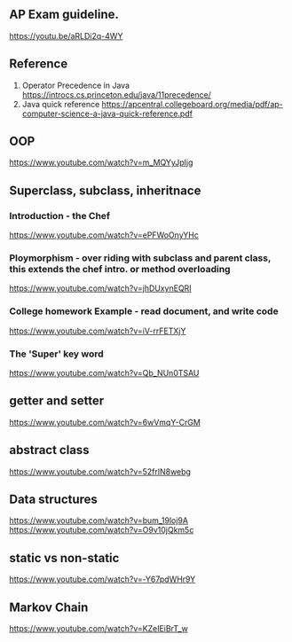 
## AP Exam guideline.
https://youtu.be/aRLDi2q-4WY

## Reference
1. Operator Precedence in Java   https://introcs.cs.princeton.edu/java/11precedence/
2. Java quick reference          https://apcentral.collegeboard.org/media/pdf/ap-computer-science-a-java-quick-reference.pdf
## OOP
https://www.youtube.com/watch?v=m_MQYyJpIjg

## Superclass, subclass, inheritnace

### Introduction - the Chef
https://www.youtube.com/watch?v=ePFWoOnyYHc

### Ploymorphism - over riding with subclass and parent class, this extends the chef intro. or method overloading
https://www.youtube.com/watch?v=jhDUxynEQRI


### College homework Example - read document, and write code
https://www.youtube.com/watch?v=iV-rrFETXjY


### The 'Super' key word
https://www.youtube.com/watch?v=Qb_NUn0TSAU

## getter and setter
https://www.youtube.com/watch?v=6wVmqY-CrGM

## abstract class
https://www.youtube.com/watch?v=52frlN8webg

## Data structures
https://www.youtube.com/watch?v=bum_19loj9A
https://www.youtube.com/watch?v=O9v10jQkm5c

## static vs non-static
https://www.youtube.com/watch?v=-Y67pdWHr9Y

## Markov Chain
https://www.youtube.com/watch?v=KZeIEiBrT_w
